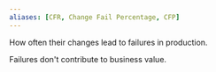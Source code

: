 ```yaml
---
aliases: [CFR, Change Fail Percentage, CFP]
---
```


How often their changes lead to failures in production. 

Failures don't contribute to business value.